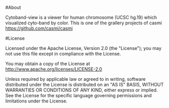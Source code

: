 #About

Cytoband-view is a viewer for human chromosome (UCSC hg.19) which visualized cyto-band by color.
This is one of the grallery projects of casmi https://github.com/casmi/casmi


#License

Licensed under the Apache License, Version 2.0 (the "License"); you may not use this file except in compliance with the License.

You may obtain a copy of the License at http://www.apache.org/licenses/LICENSE-2.0

Unless required by applicable law or agreed to in writing, software distributed under the License is distributed on an "AS IS" BASIS, WITHOUT WARRANTIES OR CONDITIONS OF ANY KIND, either express or implied.
See the License for the specific language governing permissions and limitations under the License.
